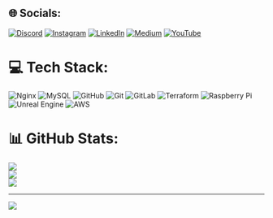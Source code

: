 
## 🌐 Socials:
[![Discord](https://img.shields.io/badge/Discord-%237289DA.svg?logo=discord&logoColor=white)](https://discord.gg/povir) [![Instagram](https://img.shields.io/badge/Instagram-%23E4405F.svg?logo=Instagram&logoColor=white)](https://instagram.com/povir_) [![LinkedIn](https://img.shields.io/badge/LinkedIn-%230077B5.svg?logo=linkedin&logoColor=white)](https://linkedin.com/in/povir) [![Medium](https://img.shields.io/badge/Medium-12100E?logo=medium&logoColor=white)](https://medium.com/@makushima) [![YouTube](https://img.shields.io/badge/YouTube-%23FF0000.svg?logo=YouTube&logoColor=white)](https://youtube.com/@@makushima1) 

# 💻 Tech Stack:
![Nginx](https://img.shields.io/badge/nginx-%23009639.svg?style=for-the-badge&logo=nginx&logoColor=white) ![MySQL](https://img.shields.io/badge/mysql-4479A1.svg?style=for-the-badge&logo=mysql&logoColor=white) ![GitHub](https://img.shields.io/badge/github-%23121011.svg?style=for-the-badge&logo=github&logoColor=white) ![Git](https://img.shields.io/badge/git-%23F05033.svg?style=for-the-badge&logo=git&logoColor=white) ![GitLab](https://img.shields.io/badge/gitlab-%23181717.svg?style=for-the-badge&logo=gitlab&logoColor=white) ![Terraform](https://img.shields.io/badge/terraform-%235835CC.svg?style=for-the-badge&logo=terraform&logoColor=white) ![Raspberry Pi](https://img.shields.io/badge/-Raspberry_Pi-C51A4A?style=for-the-badge&logo=Raspberry-Pi) ![Unreal Engine](https://img.shields.io/badge/unrealengine-%23313131.svg?style=for-the-badge&logo=unrealengine&logoColor=white) ![AWS](https://img.shields.io/badge/AWS-%23FF9900.svg?style=for-the-badge&logo=amazon-aws&logoColor=white)
# 📊 GitHub Stats:
![](https://github-readme-stats.vercel.app/api?username=povir&theme=tokyonight&hide_border=false&include_all_commits=false&count_private=true)<br/>
![](https://nirzak-streak-stats.vercel.app/?user=povir&theme=tokyonight&hide_border=false)<br/>
![](https://github-readme-stats.vercel.app/api/top-langs/?username=povir&theme=tokyonight&hide_border=false&include_all_commits=false&count_private=true&layout=compact)

---
[![](https://visitcount.itsvg.in/api?id=povir&icon=0&color=0)](https://visitcount.itsvg.in)

<!-- Proudly created with GPRM ( https://gprm.itsvg.in ) -->
